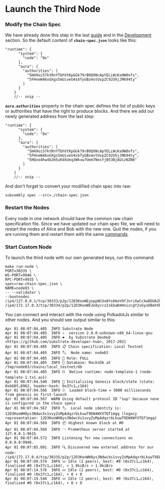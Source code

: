 # Launch the Third Node

### Modify the Chain Spec

We have already done this step in the last [guide](../create-your-first-subsembly-runtime/) and in the [Development](../../development/development.md) section. So the default content of **`chain-spec.json`** looks like this:

```text
"runtime": {
      "system": {
        "code": "0x"
      },
      "aura": {
        "authorities": [
          "5H49oi57ktRnYTbhVtKpGGk79rB9QXNcApYELLWcKa9W8nfs",
          "5FHneW46xGXgs5mUiveU4sbTyGBzmstUspZC92UhjJM694ty"
        ]
      }
    }
    //-- snip --
```

**`aura.authorities`** property in the chain spec defines the list of public keys or authorities that have the right to produce blocks. And there we add our newly generated address from the last step:

```text
"runtime": {
      "system": {
        "code": "0x"
      },
      "aura": {
        "authorities": [
          "5H49oi57ktRnYTbhVtKpGGk79rB9QXNcApYELLWcKa9W8nfs",
          "5FHneW46xGXgs5mUiveU4sbTyGBzmstUspZC92UhjJM694ty",
          "5HQxe4hw4bZm5uK4kUeq3Wkvw7Uem7NesYjB53BjAUizNZN6"
        ]
      }
    }
    //-- snip --
```

And don't forget to convert your modified chain spec into raw:

```text
subsembly spec --src=./chain-spec.json
```

### Restart the Nodes

Every node in one network should have the common raw chain specification file. Since we have updated our chain spec file, we will need to restart the nodes of Alice and Bob with the new one. Quit the nodes, if you are running them and restart them with the same [commands](launch-a-network.md).

### Start Custom Node

To launch the third node with our own generated keys, run this command:

```text
make run-node \
PORT=30335 \
WS-PORT=9946 \
RPC-PORT=9935 \
spec=raw-chain-spec.json \
NAME=node03 \
-- --validator \
--bootnodes /ip4/127.0.0.1/tcp/30333/p2p/12D3KooWEyoppNCUx8Yx66oV9fJnriXwCcXwDDUA2kj6vnc6iDEp /ip4/172.17.0.3/tcp/30334/p2p/12D3KooWE2e8yccz2skbaKmHnizcgY2vGyuUBehXbDnYok3Ze59A
```

You can connect and interact with the node using PolkadotJs similar to other nodes. And you should see output similar to this:

```text
Apr 01 08:07:04.405  INFO Substrate Node    
Apr 01 08:07:04.405  INFO ✌️  version 2.0.0-unknown-x86_64-linux-gnu    
Apr 01 08:07:04.405  INFO ❤️  by Substrate DevHub <https://github.com/substrate-developer-hub>, 2017-2021    
Apr 01 08:07:04.405  INFO 📋 Chain specification: Local Testnet    
Apr 01 08:07:04.405  INFO 🏷  Node name: node03    
Apr 01 08:07:04.405  INFO 👤 Role: FULL    
Apr 01 08:07:04.405  INFO 💾 Database: RocksDb at /tmp/node03/chains/local_testnet/db    
Apr 01 08:07:04.405  INFO ⛓  Native runtime: node-template-1 (node-template-1.tx1.au1)    
Apr 01 08:07:04.540  INFO 🔨 Initializing Genesis block/state (state: 0xb60f…8962, header-hash: 0x37c1…c164)    
Apr 01 08:07:04.566  INFO ⏱  Loaded block-time = 5000 milliseconds from genesis on first-launch    
Apr 01 08:07:04.567  WARN Using default protocol ID "sup" because none is configured in the chain specs    
Apr 01 08:07:04.567  INFO 🏷  Local node identity is: 12D3KooWH8ys3NdwcXs1svyZxMpAdqzrbLkuwT9EW4WYXTQf1mgq (legacy representation: 12D3KooWH8ys3NdwcXs1svyZxMpAdqzrbLkuwT9EW4WYXTQf1mgq)    
Apr 01 08:07:04.569  INFO 📦 Highest known block at #0    
Apr 01 08:07:04.569  INFO 〽️ Prometheus server started at 127.0.0.1:9615    
Apr 01 08:07:04.572  INFO Listening for new connections on 0.0.0.0:9946.    
Apr 01 08:07:05.091  INFO 🔍 Discovered new external address for our node: /ip4/172.17.0.4/tcp/30335/p2p/12D3KooWH8ys3NdwcXs1svyZxMpAdqzrbLkuwT9EW4WYXTQf1mgq    
Apr 01 08:07:09.574  INFO 💤 Idle (2 peers), best: #0 (0x37c1…c164), finalized #0 (0x37c1…c164), ⬇ 1.9kiB/s ⬆ 1.9kiB/s    
Apr 01 08:07:14.576  INFO 💤 Idle (2 peers), best: #0 (0x37c1…c164), finalized #0 (0x37c1…c164), ⬇ 0 ⬆ 0    
Apr 01 08:07:19.546  INFO 💤 Idle (2 peers), best: #0 (0x37c1…c164), finalized #0 (0x37c1…c164), ⬇ 0 ⬆ 0
```

